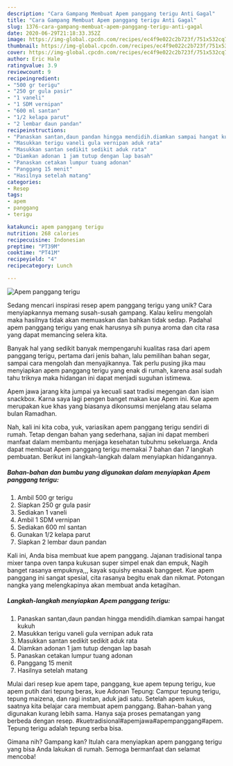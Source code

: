 ```yaml
---
description: "Cara Gampang Membuat Apem panggang terigu Anti Gagal"
title: "Cara Gampang Membuat Apem panggang terigu Anti Gagal"
slug: 1376-cara-gampang-membuat-apem-panggang-terigu-anti-gagal
date: 2020-06-29T21:18:33.352Z
image: https://img-global.cpcdn.com/recipes/ec4f9e022c2b723f/751x532cq70/apem-panggang-terigu-foto-resep-utama.jpg
thumbnail: https://img-global.cpcdn.com/recipes/ec4f9e022c2b723f/751x532cq70/apem-panggang-terigu-foto-resep-utama.jpg
cover: https://img-global.cpcdn.com/recipes/ec4f9e022c2b723f/751x532cq70/apem-panggang-terigu-foto-resep-utama.jpg
author: Eric Hale
ratingvalue: 3.9
reviewcount: 9
recipeingredient:
- "500 gr terigu"
- "250 gr gula pasir"
- "1 vaneli"
- "1 SDM vernipan"
- "600 ml santan"
- "1/2 kelapa parut"
- "2 lembar daun pandan"
recipeinstructions:
- "Panaskan santan,daun pandan hingga mendidih.diamkan sampai hangat kukuh"
- "Masukkan terigu vaneli gula vernipan aduk rata"
- "Masukkan santan sedikit sedikit aduk rata"
- "Diamkan adonan 1 jam tutup dengan lap basah"
- "Panaskan cetakan lumpur tuang adonan"
- "Panggang 15 menit"
- "Hasilnya setelah matang"
categories:
- Resep
tags:
- apem
- panggang
- terigu

katakunci: apem panggang terigu 
nutrition: 268 calories
recipecuisine: Indonesian
preptime: "PT39M"
cooktime: "PT41M"
recipeyield: "4"
recipecategory: Lunch

---
```



![Apem panggang terigu](https://img-global.cpcdn.com/recipes/ec4f9e022c2b723f/751x532cq70/apem-panggang-terigu-foto-resep-utama.jpg)

Sedang mencari inspirasi resep apem panggang terigu yang unik? Cara menyiapkannya memang susah-susah gampang. Kalau keliru mengolah maka hasilnya tidak akan memuaskan dan bahkan tidak sedap. Padahal apem panggang terigu yang enak harusnya sih punya aroma dan cita rasa yang dapat memancing selera kita.

Banyak hal yang sedikit banyak mempengaruhi kualitas rasa dari apem panggang terigu, pertama dari jenis bahan, lalu pemilihan bahan segar, sampai cara mengolah dan menyajikannya. Tak perlu pusing jika mau menyiapkan apem panggang terigu yang enak di rumah, karena asal sudah tahu triknya maka hidangan ini dapat menjadi suguhan istimewa.

Apem jawa jarang kita jumpai ya kecuali saat tradisi megengan dan isian snackbox. Karna saya lagi pengen banget makan kue Apem ini. Kue apem merupakan kue khas yang biasanya dikonsumsi menjelang atau selama bulan Ramadhan.


Nah, kali ini kita coba, yuk, variasikan apem panggang terigu sendiri di rumah. Tetap dengan bahan yang sederhana, sajian ini dapat memberi manfaat dalam membantu menjaga kesehatan tubuhmu sekeluarga. Anda dapat membuat Apem panggang terigu memakai 7 bahan dan 7 langkah pembuatan. Berikut ini langkah-langkah dalam menyiapkan hidangannya.

<!--inarticleads1-->

##### Bahan-bahan dan bumbu yang digunakan dalam menyiapkan Apem panggang terigu:

1. Ambil 500 gr terigu
1. Siapkan 250 gr gula pasir
1. Sediakan 1 vaneli
1. Ambil 1 SDM vernipan
1. Sediakan 600 ml santan
1. Gunakan 1/2 kelapa parut
1. Siapkan 2 lembar daun pandan


Kali ini, Anda bisa membuat kue apem panggang. Jajanan tradisional tanpa mixer tanpa oven tanpa kukusan super simpel enak dan empuk, Nagih banget rasanya empuknya,,, kayak squishy enaaak banggeet. Kue apem panggang ini sangat spesial, cita rasanya begitu enak dan nikmat. Potongan nangka yang melengkapinya akan membuat anda ketagihan. 

<!--inarticleads2-->

##### Langkah-langkah menyiapkan Apem panggang terigu:

1. Panaskan santan,daun pandan hingga mendidih.diamkan sampai hangat kukuh
1. Masukkan terigu vaneli gula vernipan aduk rata
1. Masukkan santan sedikit sedikit aduk rata
1. Diamkan adonan 1 jam tutup dengan lap basah
1. Panaskan cetakan lumpur tuang adonan
1. Panggang 15 menit
1. Hasilnya setelah matang


Mulai dari resep kue apem tape, panggang, kue apem tepung terigu, kue apem putih dari tepung beras, kue Adonan Tepung: Campur tepung terigu, tepung maizena, dan ragi instan, aduk jadi satu. Setelah apem kukus, saatnya kita belajar cara membuat apem panggang. Bahan-bahan yang digunakan kurang lebih sama. Hanya saja proses pematangan yang berbeda dengan resep. #kuetradisional#apemjawa#apempanggang#apem. Tepung terigu adalah tepung serba bisa. 

Gimana nih? Gampang kan? Itulah cara menyiapkan apem panggang terigu yang bisa Anda lakukan di rumah. Semoga bermanfaat dan selamat mencoba!
